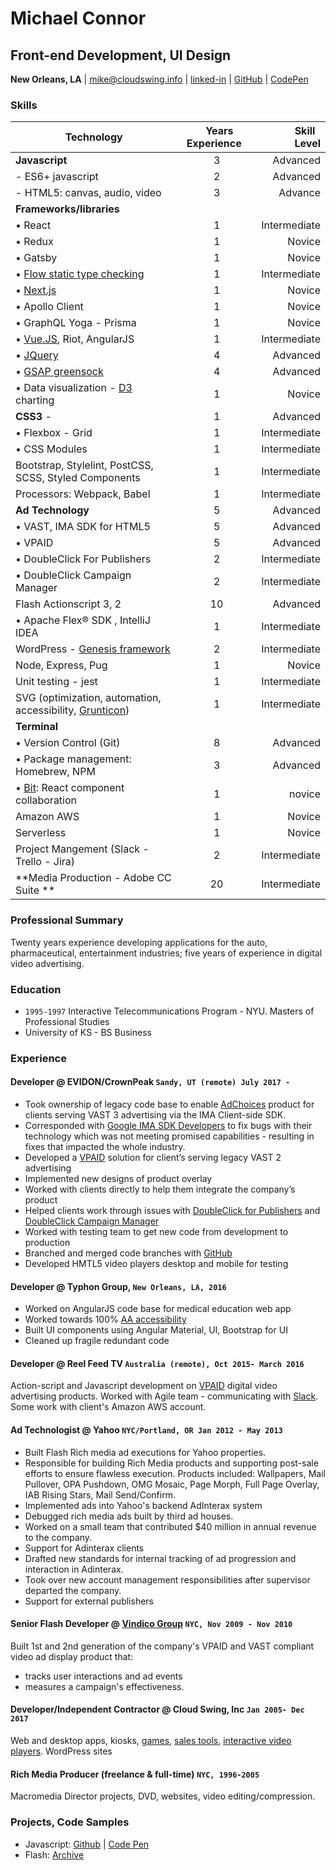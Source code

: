 # Michael Connor

## Front-end Development, UI Design

**New Orleans, LA**  | mike@cloudswing.info |  [linked-in][linkedinURL] | [GitHub][github-link] | [CodePen][codepen]

### Skills

| Technology                  | &nbsp; Years Experience &nbsp; | &nbsp; Skill &nbsp; Level
| ------------- |:-------------:| -----:|
| **Javascript**                    | 3 | Advanced
|  - ES6+ javascript  | 2 | Advanced
|  - HTML5: canvas, audio, video    | 3 | Advance|
| **Frameworks/libraries** |
| • React | 1 | Intermediate
| • Redux  | 1 | Novice |
| • Gatsby  | 1 | Novice |
| • [Flow static type checking][flow] | 1 | Intermediate
| • [Next.js][next-js]  | 1 | Novice |
| • Apollo Client  | 1 | Novice |
| • GraphQL Yoga - Prisma | 1 | Novice |
| • [Vue.JS][vue-wattage], Riot, AngularJS | 1 | Intermediate
| • [JQuery][jquery-gallery]              | 4 | Advanced
| • [GSAP greensock][fizzbuzz]  | 4 | Advanced
| • Data visualization - [D3][d3] charting      | 1 | Novice
| **CSS3** -                  | 1 | Advanced
| • Flexbox - Grid              | 1 | Intermediate
| • CSS Modules                 | 1 | Intermediate
| Bootstrap, Stylelint, PostCSS, SCSS, Styled Components           | 1 | Intermediate
| Processors: Webpack, Babel | 1 | Intermediate
| **Ad Technology**  | 5 | Advanced
| • VAST, IMA SDK for HTML5 | 5 | Advanced
| • VPAID         | 5 | Advanced
| • DoubleClick For Publishers         | 2 | Intermediate
| • DoubleClick Campaign Manager         | 2 | Intermediate
| Flash Actionscript 3, 2  | 10 | Advanced
| • Apache Flex® SDK , IntelliJ IDEA  | 1 | Intermediate
| WordPress - [Genesis framework][genesis]     | 2 | Intermediate
| Node, Express, Pug        | 1 | Novice |
| Unit testing -  jest       | 1 | Intermediate |
| SVG (optimization, automation, accessibility, [Grunticon][svg-bm])      | 1 | Intermediate
| **Terminal**|
| • Version Control (Git)                    |  8 | Advanced
| • Package management: Homebrew, NPM| 3 | Advanced
| • [Bit][bit]: React component collaboration| 1 | novice
| Amazon AWS | 1 | Novice |
| Serverless | 1 | Novice |
| Project Mangement (Slack - Trello - Jira)    |  2 | Intermediate
| **Media Production - Adobe CC Suite **| 20 | Intermediate

### Professional Summary

Twenty years experience developing applications for the auto, pharmaceutical,
entertainment industries; five years of experience in digital video advertising.

### Education

- `1995-1997` Interactive Telecommunications Program - NYU. Masters of Professional Studies
- University of KS - BS Business

### Experience

#### Developer @ EVIDON/CrownPeak `Sandy, UT (remote) July 2017 -`

- Took ownership of legacy code base to enable [AdChoices][adchoices] product for clients serving VAST 3 advertising via the IMA Client-side SDK.
- Corresponded with  [Google IMA SDK Developers][imaforum] to fix bugs with their technology which was not meeting promised capabilities - resulting in fixes that impacted the whole industry.
- Developed a [VPAID][vpaid] solution for client’s serving legacy VAST 2 advertising
- Implemented new designs of product overlay
- Worked with clients directly to help them integrate the company’s product
- Helped clients work through issues with [DoubleClick for Publishers][dfp] and [DoubleClick Campaign Manager][dcm]
- Worked with testing team to get new code from development to production
- Branched and merged code branches with [GitHub][github]
- Developed HMTL5 video players desktop and mobile for testing

#### Developer @ Typhon Group, `New Orleans, LA, 2016`

- Worked on AngularJS code base for medical education web app
- Worked towards 100% [AA accessibility][aria]
- Built UI components using Angular Material, UI, Bootstrap for UI
- Cleaned up fragile redundant code

#### Developer @ Reel Feed TV `Australia (remote), Oct 2015- March 2016`

Action-script and Javascript development on [VPAID][vpaid] digital video advertising products. Worked with Agile team - communicating with [Slack][slacksite]. Some work with client's Amazon AWS account.

#### Ad Technologist @ Yahoo `NYC/Portland, OR Jan 2012 - May 2013`

- Built Flash Rich media ad executions for Yahoo properties.
- Responsible for building Rich Media products and supporting post-sale efforts to ensure flawless execution. Products included: Wallpapers, Mail Pullover, OPA Pushdown, OMG Mosaic, Page Morph, Full Page Overlay, IAB Rising Stars, Mail Send/Confirm.
- Implemented ads into Yahoo's backend AdInterax system
- Debugged rich media ads built by third ad houses.
- Worked on a small team that contributed $40 million in annual revenue to the company.
- Support for Adinterax clients
- Drafted new standards for internal tracking of ad progression and interaction in Adinterax.
- Took over new account management responsibilities after supervisor departed the company.
- Support for external publishers

#### Senior Flash Developer @ [Vindico Group][vindico] `NYC, Nov 2009 - Nov 2010`

Built 1st and 2nd generation of the company's VPAID and VAST compliant video ad display product that:

- tracks user interactions and ad events
- measures a campaign's effectiveness.

#### Developer/Independent Contractor @ Cloud Swing, Inc `Jan 2005- Dec 2017`

Web and desktop apps, kiosks, [games][elauder], [sales tools][hyndai], [interactive video players][pharma-app]. WordPress sites

#### Rich Media Producer (freelance & full-time) `NYC, 1996-2005`

Macromedia Director projects, DVD, websites, video editing/compression.

### Projects, Code Samples

- Javascript: [Github][github-link] | [Code Pen][codepen]
- Flash: [Archive][FlashArchive1]

[bit]: https://bitsrc.io/s
[FlashArchive1]: https://www.flickr.com/photos/rocketnumber9/albums/72157617091593886
[FlashArchive2]: http://portfolio.rocketnumber9.org/search/flash
[project-archive]: http://portfolio.rocketnumber9.org/
[dfp]: https://www.google.com/intl/en/doubleclick/publishers/welcome/
[dcm]: https://www.doubleclickbygoogle.com/solutions/digital-marketing/campaign-manager/
[elauder]: http://rocketnumber9.org/sample/esteelauder/ "Estée Lauder"
[linkedinURL]: https://www.linkedin.com/in/michaelgconnor
[hyndai]: http://rocketnumber9.org/developer/touchscreen-kiosk-hyunda/
[hyndai photos]: https://www.flickr.com/photos/rocketnumber9/sets/72157610613514303/show/
[kia]: http://rocketnumber9.org/client/optima/optima.html "Auto App"
[peas]: http://i.imgur.com/44Q9cMXs.jpg
[pharmaapp]: http://i.imgur.com/J7LS14ht.jpg "Pharmaceutical App"
[slack]: http://i.imgur.com/4xxDEUPs.png
[slacksite]: https://slack.com/
[thup games]: http://thup.com/
[vindico]: https://vindico.com/
[vpaid]: https://www.iab.com/guidelines/digital-video-player-ad-interface-definition-vpaid-2-0/
[Yahoo Connected TV]: https://smarttv.yahoo.com/
[zitgame]: http://i.imgur.com/vRHv0Igt.jpg "Face Book Game"
[pharmaAppTumblr]: http://68.media.tumblr.com/tumblr_lnnyjzj10N1qh4spho1_1280.jpg
[pharma-app]: http://rocketnumber9.org/developer/as3-interactive-video/
[rocket9Dev]: http://rocketnumber9.org/developer/
[eyeblaster-stetchybanner]: http://rocketnumber9.org/client/eyeblaster/stretchableBanner/
[eyeblaster-skyscraper]: http://rocketnumber9.org/client/eyeblaster/stetchableSkyscraper/
[eyeblaster-videomixer]: http://rocketnumber9.org/client/eyeblaster/videomixer/
[digvideo]: http://rocketnumber9.org/client/dig.htm
[contact]: http://rocketnumber9.org/contact/
[github-link]: https://github.com/mconnor
[github]: https://github.com/
[genesis]: http://www.studiopress.com/faqs/
[gssp]: https://greensock.com/gsap
[brew]: http://brew.sh/
[ng-material]: https://material.angularjs.org
[tikun]: http://www.tikun.stateu.org/
[doucette]: http://chiefdoucette.com/
[githubpic]: ./images/GitHub-Mark-32px.png "Git Hub"
[es6logo]: ./images/es6.svg "ES6"
[vuelogo]: ./images/vue-small.png "Vue.js"
[reactlogo]: ./images/react2.png "React.js"
[uibootstrap]: https://angular-ui.github.io/bootstrap/
[webpack]:http://webpack.github.io/
[babel]:http://babeljs.io/
[vue]:https://vuejs.org/
[pgpkey]:https://twitter.com/cloud_swing/status/842115087632605186
[aurelia]:http://aurelia.io/
[riot]:http://riotjs.com/
[vue-wattage]:http://rocketnumber9.org/test/vue-wattage-calculator/index.html "wattage calculator"
[tictactoe]:https://mconnor.github.io/tic-tac-toe/
[aria]:https://developer.mozilla.org/en-US/docs/Web/Accessibility/ARIA
[brew]: https://brew.sh/
[d3]: https://d3js.org/
[codepen]: https://codepen.io/cloudswing
[adchoices]: https://youradchoices.com/
[svg-bm]: http://rocketnumber9.org/codesamples/grunticon/ "svg animation"
[jquery-gallery]: http://rocketnumber9.org/sample/responsivePhotoGallery/ "responsive photo gallery"
[canvas-balls]: http://rocketnumber9.org/test/animation01/box2dCanvas/game.html "bouncing balls"
[fizzbuzz]: http://rocketnumber9.org/test/jschallenges/fizzBuzz/fizzbuzz.html "greensock animation"
[imasdk]: https://developers.google.com/interactive-media-ads/docs/sdks/html5/ "Google IMA SDK for HTML5 V3"
[imaforum]: https://groups.google.com/forum/#!forum/ima-sdk "Google Interactive Media Ads SDK Technical Forum"
[next-js]: https://nextjs.org/ "Next JS"
[flow]: https://flow.org/en/